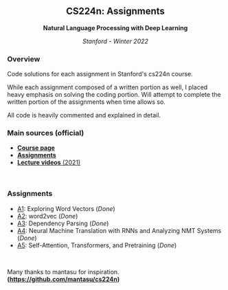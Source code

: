 <h2 align="center">CS224n: Assignments </h2>
<p align="center"><b>Natural Language Processing with Deep Learning</b></p>
<p align="center"><i>Stanford - Winter 2022</i></p>

### Overview
Code solutions for each assignment in Stanford's cs224n course.

While each assignment composed of a written portion as well, I placed heavy emphasis on solving the coding portion.
Will attempt to complete the written portion of the assignments when time allows so.

All code is heavily commented and explained in detail.

### Main sources (official)
* [**Course page**](http://web.stanford.edu/class/cs224n/index.html)
* [**Assignments**](http://web.stanford.edu/class/cs224n/index.html#schedule)
* [**Lecture videos** (2021)](https://www.youtube.com/playlist?list=PLoROMvodv4rOSH4v6133s9LFPRHjEmbmJ)

<br>

### Assignments

* [A1](a1): Exploring Word Vectors (_Done_)
* [A2](a2): word2vec (_Done_)
* [A3](a3): Dependency Parsing (_Done_)
* [A4](a4): Neural Machine Translation with RNNs and Analyzing NMT Systems (_Done_)
* [A5](a5): Self-Attention, Transformers, and Pretraining (_Done_)

<br>

Many thanks to mantasu for inspiration. **(https://github.com/mantasu/cs224n)**
